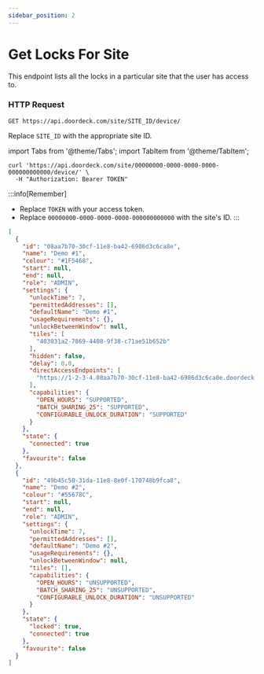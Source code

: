 ```yaml
---
sidebar_position: 2
---
```


# Get Locks For Site

This endpoint lists all the locks in a particular site that the user has access to.

### HTTP Request

`GET https://api.doordeck.com/site/SITE_ID/device/`

Replace `SITE_ID` with the appropriate site ID.

import Tabs from '@theme/Tabs';
import TabItem from '@theme/TabItem';

<Tabs>
<TabItem value="request" label="Request">

```shell showLineNumbers title="CURL"
curl 'https://api.doordeck.com/site/00000000-0000-0000-0000-000000000000/device/' \
  -H "Authorization: Bearer TOKEN"
```

:::info[Remember]
* Replace `TOKEN` with your access token.
* Replace `00000000-0000-0000-0000-000000000000` with the site's ID.
:::

</TabItem>
<TabItem value="response" label="Response">

```json showLineNumbers title="JSON"
[
  {
    "id": "08aa7b70-30cf-11e8-ba42-6986d3c6ca8e",
    "name": "Demo #1",
    "colour": "#1F5468",
    "start": null,
    "end": null,
    "role": "ADMIN",
    "settings": {
      "unlockTime": 7,
      "permittedAddresses": [],
      "defaultName": "Demo #1",
      "usageRequirements": {},
      "unlockBetweenWindow": null,
      "tiles": [
        "403031a2-7869-4408-9f38-c71ae51b652b"
      ],
      "hidden": false,
      "delay": 0.0,
      "directAccessEndpoints": [
        "https://1-2-3-4.08aa7b70-30cf-11e8-ba42-6986d3c6ca8e.doordeck.direct:27707/device/execute"
      ],
      "capabilities": {
        "OPEN_HOURS": "SUPPORTED",
        "BATCH_SHARING_25": "SUPPORTED",
        "CONFIGURABLE_UNLOCK_DURATION": "SUPPORTED"
      }
    },
    "state": {
      "connected": true
    },
    "favourite": false
  },
  {
    "id": "49b45c50-31da-11e8-8e0f-170748b9fca8",
    "name": "Demo #2",
    "colour": "#55678C",
    "start": null,
    "end": null,
    "role": "ADMIN",
    "settings": {
      "unlockTime": 7,
      "permittedAddresses": [],
      "defaultName": "Demo #2",
      "usageRequirements": {},
      "unlockBetweenWindow": null,
      "tiles": [],
      "capabilities": {
        "OPEN_HOURS": "UNSUPPORTED",
        "BATCH_SHARING_25": "UNSUPPORTED",
        "CONFIGURABLE_UNLOCK_DURATION": "UNSUPPORTED"
      }
    },
    "state": {
      "locked": true,
      "connected": true
    },
    "favourite": false
  }
]
```

</TabItem>
</Tabs>
